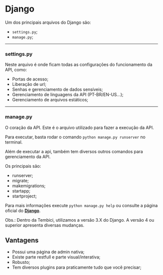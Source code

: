 # Django

Um dos principais arquivos do Django são:
- `settings.py`;
- `manage.py`;

___

### settings.py

Neste arquivo é onde ficam todas as configurações do funcionamento da API, como:
  - Portas de acesso;
  - Liberação de url;
  - Senhas e gerenciamento de dados sensíveis;
  - Gerenciamento de linguagens da API (PT-BR/EN-US...);
  - Gerenciamento de arquivos estáticos;

___

### manage.py

O coração da API. Este é o arquivo utilizado para fazer a execução da API.
  
Para executar, basta rodar o comando `python manage.py runserver` no terminal.

Além de executar a api, também tem diversos outros comandos para gerenciamento da API.

Os principais são:
  - runserver;
  - migrate;
  - makemigrations;
  - startapp;
  - startproject;

Para mais informações execute `python manage.py help` ou consulte a página oficial do **[Django](https://docs.djangoproject.com/en/3.2/)**.

Obs.: Dentro da Tembici, utilizamos a versão 3.X do Django. A versão 4 ou superior apresenta diversas mudanças.

## Vantagens

- Possui uma página de admin nativa;
- Existe parte restfull e parte visual/interativa;
- Robusto;
- Tem diversos plugins para praticamente tudo que você precisar;